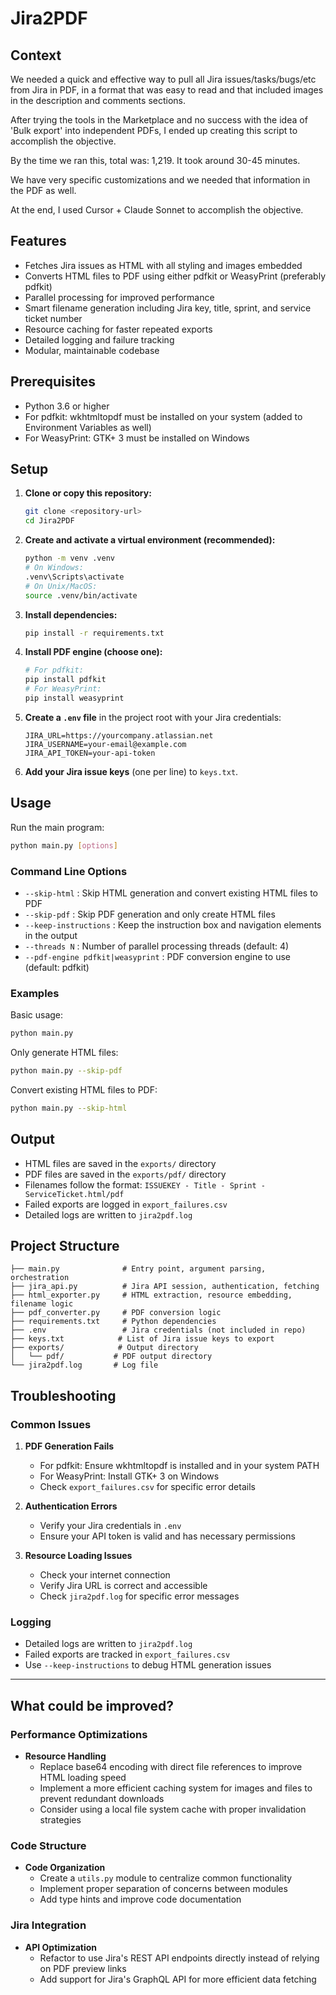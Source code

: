 # Jira2PDF

## Context
We needed a quick and effective way to pull all Jira issues/tasks/bugs/etc from Jira in PDF, in a format that was easy to read and that included images in the description and comments sections. 

After trying the tools in the Marketplace and no success with the idea of 'Bulk export' into independent PDFs, I ended up creating this script to accomplish the objective.

By the time we ran this, total was: 1,219. It took around 30-45 minutes. 

We have very specific customizations and we needed that information in the PDF as well.

At the end, I used Cursor + Claude Sonnet to accomplish the objective.


## Features
- Fetches Jira issues as HTML with all styling and images embedded
- Converts HTML files to PDF using either pdfkit or WeasyPrint (preferably pdfkit)
- Parallel processing for improved performance
- Smart filename generation including Jira key, title, sprint, and service ticket number
- Resource caching for faster repeated exports
- Detailed logging and failure tracking
- Modular, maintainable codebase

## Prerequisites
- Python 3.6 or higher
- For pdfkit: wkhtmltopdf must be installed on your system (added to Environment Variables as well)
- For WeasyPrint: GTK+ 3 must be installed on Windows

## Setup
1. **Clone or copy this repository:**
   ```bash
   git clone <repository-url>
   cd Jira2PDF
   ```

2. **Create and activate a virtual environment (recommended):**
   ```bash
   python -m venv .venv
   # On Windows:
   .venv\Scripts\activate
   # On Unix/MacOS:
   source .venv/bin/activate
   ```

3. **Install dependencies:**
   ```bash
   pip install -r requirements.txt
   ```

4. **Install PDF engine (choose one):**
   ```bash
   # For pdfkit:
   pip install pdfkit
   # For WeasyPrint:
   pip install weasyprint
   ```

5. **Create a `.env` file** in the project root with your Jira credentials:
   ```env
   JIRA_URL=https://yourcompany.atlassian.net
   JIRA_USERNAME=your-email@example.com
   JIRA_API_TOKEN=your-api-token
   ```

6. **Add your Jira issue keys** (one per line) to `keys.txt`.

## Usage
Run the main program:
```bash
python main.py [options]
```

### Command Line Options
- `--skip-html` : Skip HTML generation and convert existing HTML files to PDF
- `--skip-pdf` : Skip PDF generation and only create HTML files
- `--keep-instructions` : Keep the instruction box and navigation elements in the output
- `--threads N` : Number of parallel processing threads (default: 4)
- `--pdf-engine pdfkit|weasyprint` : PDF conversion engine to use (default: pdfkit)

### Examples
Basic usage:
```bash
python main.py
```

Only generate HTML files:
```bash
python main.py --skip-pdf
```

Convert existing HTML files to PDF:
```bash
python main.py --skip-html
```

## Output
- HTML files are saved in the `exports/` directory
- PDF files are saved in the `exports/pdf/` directory
- Filenames follow the format: `ISSUEKEY - Title - Sprint - ServiceTicket.html/pdf`
- Failed exports are logged in `export_failures.csv`
- Detailed logs are written to `jira2pdf.log`

## Project Structure
```
├── main.py              # Entry point, argument parsing, orchestration
├── jira_api.py          # Jira API session, authentication, fetching
├── html_exporter.py     # HTML extraction, resource embedding, filename logic
├── pdf_converter.py     # PDF conversion logic
├── requirements.txt     # Python dependencies
├── .env                 # Jira credentials (not included in repo)
├── keys.txt            # List of Jira issue keys to export
├── exports/            # Output directory
│   └── pdf/           # PDF output directory
└── jira2pdf.log       # Log file
```

## Troubleshooting

### Common Issues

1. **PDF Generation Fails**
   - For pdfkit: Ensure wkhtmltopdf is installed and in your system PATH
   - For WeasyPrint: Install GTK+ 3 on Windows
   - Check `export_failures.csv` for specific error details

2. **Authentication Errors**
   - Verify your Jira credentials in `.env`
   - Ensure your API token is valid and has necessary permissions

3. **Resource Loading Issues**
   - Check your internet connection
   - Verify Jira URL is correct and accessible
   - Check `jira2pdf.log` for specific error messages

### Logging
- Detailed logs are written to `jira2pdf.log`
- Failed exports are tracked in `export_failures.csv`
- Use `--keep-instructions` to debug HTML generation issues


---
## What could be improved?

### Performance Optimizations
- **Resource Handling**
  - Replace base64 encoding with direct file references to improve HTML loading speed
  - Implement a more efficient caching system for images and files to prevent redundant downloads
  - Consider using a local file system cache with proper invalidation strategies

### Code Structure
- **Code Organization**
  - Create a `utils.py` module to centralize common functionality
  - Implement proper separation of concerns between modules
  - Add type hints and improve code documentation

### Jira Integration
- **API Optimization**
  - Refactor to use Jira's REST API endpoints directly instead of relying on PDF preview links
  - Add support for Jira's GraphQL API for more efficient data fetching